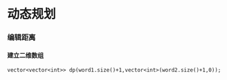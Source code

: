 # 动态规划
### 编辑距离
#### 建立二维数组
`vector<vector<int>> dp(word1.size()+1,vector<int>(word2.size()+1,0));`


